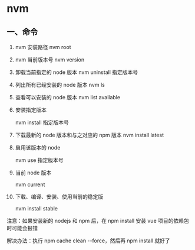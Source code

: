 # nvm

## 一、命令

1. nvm 安装路径
   nvm root
2. nvm 当前版本号
   nvm version

3. 卸载当前指定的 node 版本
   nvm uninstall 指定版本号

4. 列出所有已经安装的 node 版本
   nvm ls

5. 查看可以安装的 node 版本
   nvm list available

6. 安装指定版本

   nvm install 指定版本号

7. 下载最新的 node 版本和与之对应的 npm 版本
   nvm install latest
8. 启用该版本的 node

   nvm use 指定版本号

9. 当前 node 版本

   nvm current

10. 下载、编译、安装、使用当前的稳定版

    nvm install stable

注意：如果安装新的 nodejs 和 npm 后，在 npm install 安装 vue 项目的依赖包时可能会报错

解决办法：执行 npm cache clean --force，然后再 npm install 就好了
